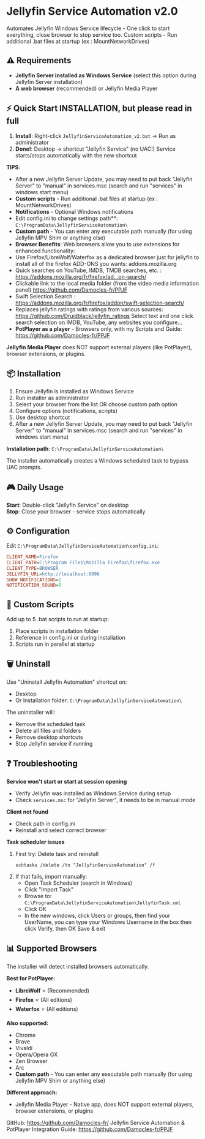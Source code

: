 # Jellyfin Service Automation v2.0

Automates Jellyfin Windows Service lifecycle - One click to start everything, close browser to stop service too.
Custom scripts - Run additional .bat files at startup (ex : MountNetworkDrives)

## ⚠️ Requirements

- **Jellyfin Server installed as Windows Service** (select this option during Jellyfin Server installation)
- **A web browser** (recommended) or Jellyfin Media Player

## ⚡ Quick Start INSTALLATION, but please read in full

1. **Install**: Right-click `JellyfinServiceAutomation_v2.bat` → Run as administrator
2. **Done!**: Desktop → shortcut "Jellyfin Service" (no UAC!)
Service starts/stops automatically with the new shortcut

**TIPS**:
- After a new Jellyfin Server Update, you may need to put back "Jellyfin Server" to "manual" in services.msc (search and run "services" in windows start menu)
- **Custom scripts** - Run additional .bat files at startup (ex : MountNetworkDrives)
- **Notifications** - Optional Windows notifications
- Edit config.ini to change settings path**: `C:\ProgramData\JellyfinServiceAutomation\`
 - **Custom path** - You can enter any executable path manually (for using Jellyfin MPV Shim or anything else)
- **Browser Benefits**: Web browsers allow you to use extensions for enhanced functionality:
- Use Firefox/LibreWolf/Waterfox as a dedicated browser just for jellyfin to install all of the firefox ADD-ONS you wants:
addons.mozilla.org
- Quick searches on YouTube, IMDB, TMDB searches, etc. : https://addons.mozilla.org/fr/firefox/ad...on-search/
- Clickable link to the local media folder (from the video media information panel) https://github.com/Damocles-fr/PPJF
- Swift Selection Search : https://addons.mozilla.org/fr/firefox/addon/swift-selection-search/
- Replaces jellyfin ratings with ratings from various sources: https://github.com/Druidblack/jellyfin_ratings
Select text and one click search selection on IMDB, YouTube, any websites you configure...
- **PotPlayer as a player** - Browsers only, with my Scripts and Guide: https://github.com/Damocles-fr/PPJF

**Jellyfin Media Player** does NOT support external players (like PotPlayer), browser extensions, or plugins.


## 📦 Installation

1. Ensure Jellyfin is installed as Windows Service
2. Run installer as administrator
3. Select your browser from the list OR choose custom path option
4. Configure options (notifications, scripts)
5. Use desktop shortcut
6. After a new Jellyfin Server Update, you may need to put back "Jellyfin Server" to "manual" in services.msc (search and run "services" in windows start menu)

**Installation path**: `C:\ProgramData\JellyfinServiceAutomation\`

The installer automatically creates a Windows scheduled task to bypass UAC prompts.

## 🎮 Daily Usage

**Start**: Double-click "Jellyfin Service" on desktop  
**Stop**: Close your browser - service stops automatically

## ⚙️ Configuration

Edit `C:\ProgramData\JellyfinServiceAutomation\config.ini`:

```ini
CLIENT_NAME=Firefox
CLIENT_PATH=C:\Program Files\Mozilla Firefox\firefox.exe
CLIENT_TYPE=BROWSER
JELLYFIN_URL=http://localhost:8096
SHOW_NOTIFICATIONS=1
NOTIFICATION_SOUND=0
```

## 🔧 Custom Scripts

Add up to 5 .bat scripts to run at startup:
1. Place scripts in installation folder
2. Reference in config.ini or during installation
3. Scripts run in parallel at startup

## 🗑️ Uninstall

Use "Uninstall Jellyfin Automation" shortcut on:
- Desktop
- Or Installation folder: `C:\ProgramData\JellyfinServiceAutomation\`

The uninstaller will:
- Remove the scheduled task
- Delete all files and folders
- Remove desktop shortcuts
- Stop Jellyfin service if running

## ❓ Troubleshooting

**Service won't start or start at session opening**
- Verify Jellyfin was installed as Windows Service during setup
- Check `services.msc` for "Jellyfin Server", it needs to be in manual mode

**Client not found**
- Check path in config.ini
- Reinstall and select correct browser

**Task scheduler issues**
1. First try: Delete task and reinstall
   ```
   schtasks /delete /tn "JellyfinServiceAutomation" /f
   ```
2. If that fails, import manually:
   - Open Task Scheduler (search in Windows)
   - Click "Import Task"
   - Browse to: `C:\ProgramData\JellyfinServiceAutomation\JellyfinTask.xml`
   - Click OK
   - In the new windows, click Users or groups, then find your UserName, you can type your Windows Username in the box then click Verify, then OK
	Save & exit

## 📊 Supported Browsers

The installer will detect installed browsers automatically.

**Best for PotPlayer:**
- **LibreWolf** ⭐ (Recommended)
- **Firefox** ⭐ (All editions)
- **Waterfox** ⭐ (All editions)

**Also supported:**
- Chrome
- Brave
- Vivaldi
- Opera/Opera GX
- Zen Browser
- Arc
- **Custom path** - You can enter any executable path manually (for using Jellyfin MPV Shim or anything else)

**Different approach:**
- Jellyfin Media Player - Native app, does NOT support external players, browser extensions, or plugins


GitHub: https://github.com/Damocles-fr/
Jellyfin Service Automation & PotPlayer Integration Guide: https://github.com/Damocles-fr/PPJF
